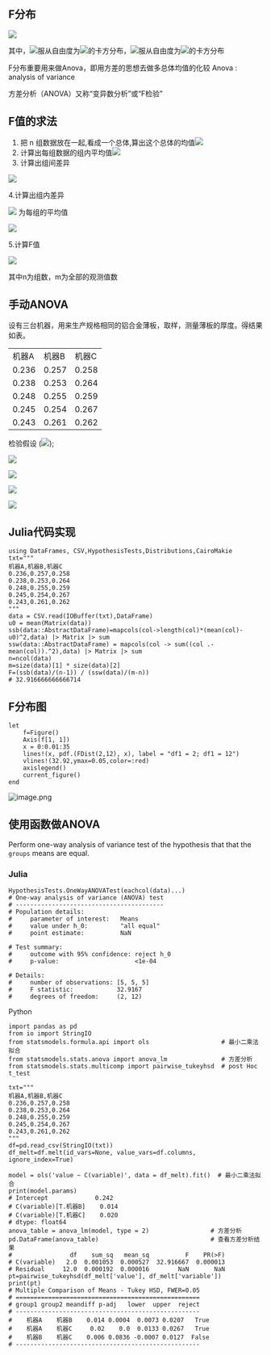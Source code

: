 ## F分布

![](https://cdn.nlark.com/yuque/__latex/3c2fdc3c5133a10a6386c7585e422729.svg)

其中，![](https://cdn.nlark.com/yuque/__latex/dc5b86e9a9500d022d93077952cef8e1.svg)服从自由度为![](https://cdn.nlark.com/yuque/__latex/8a4fe6a305bd495b10464ebb77c04cc6.svg)的卡方分布，![](https://cdn.nlark.com/yuque/__latex/eb507217b0efd61b0414242624ec8158.svg)服从自由度为![](https://cdn.nlark.com/yuque/__latex/081cc6fa3cdf1d79f9134242293306a2.svg)的卡方分布

F分布重要用来做Anova，即用方差的思想去做多总体均值的化较 Anova : analysis of variance

方差分析（ANOVA）又称“变异数分析”或“F检验”

## F值的求法

1. 把 n 组数据放在一起,看成一个总体,算出这个总体的均值![](https://cdn.nlark.com/yuque/__latex/d5c5b0ffc1a819c48e80616ba2b41e83.svg)
2. 计算出每组数据的组内平均值![](https://cdn.nlark.com/yuque/__latex/780565603d0522bdc1975a0c13d8e26f.svg)
3. 计算出组间差异

![](https://cdn.nlark.com/yuque/__latex/b8a5cb3a31b8930a3b5fba27c8822548.svg)

4.计算出组内差异

![](https://cdn.nlark.com/yuque/__latex/665c207e57ca01477a23137b20d02a93.svg) 为每组的平均值

![](https://cdn.nlark.com/yuque/__latex/843cee63612fcca0ccd9796dff1cb806.svg)

5.计算F值

![](https://cdn.nlark.com/yuque/__latex/c4d569a40149340564a56d2d4df92f39.svg)

其中n为组数，m为全部的观测值数

## 手动ANOVA

设有三台机器，用来生产规格相同的铝合金薄板，取样，测量薄板的厚度。得结果如表。

|   |   |   |
|---|---|---|
|机器A|机器B|机器C|
|0.236|0.257|0.258|
|0.238|0.253|0.264|
|0.248|0.255|0.259|
|0.245|0.254|0.267|
|0.243|0.261|0.262|

检验假设 (![](https://cdn.nlark.com/yuque/__latex/b221a01585cbaaee5f26a1afae4ffff9.svg));

![](https://cdn.nlark.com/yuque/__latex/99d1ee51cd4f3fcc4f17fa41fd1630a4.svg)

![](https://cdn.nlark.com/yuque/__latex/ff6beb4810cc0335440b63cb3359541c.svg)

![](https://cdn.nlark.com/yuque/__latex/e05fdef7efb7421317e73b036aaf1736.svg)

![](https://cdn.nlark.com/yuque/__latex/731ccaa69bd036af05aafc924fc263a2.svg)

## Julia代码实现

```
using DataFrames, CSV,HypothesisTests,Distributions,CairoMakie
txt="""
机器A,机器B,机器C
0.236,0.257,0.258
0.238,0.253,0.264
0.248,0.255,0.259
0.245,0.254,0.267
0.243,0.261,0.262
"""
data = CSV.read(IOBuffer(txt),DataFrame)
u0 = mean(Matrix(data))
ssb(data::AbstractDataFrame)=mapcols(col->length(col)*(mean(col)-u0)^2,data) |> Matrix |> sum
ssw(data::AbstractDataFrame) = mapcols(col -> sum((col .- mean(col)).^2),data) |> Matrix |> sum
n=ncol(data)
m=size(data)[1] * size(data)[2]
F=(ssb(data)/(n-1)) / (ssw(data)/(m-n))
# 32.916666666666714
```

## F分布图

```
let
    f=Figure()
    Axis(f[1, 1])
    x = 0:0.01:35
    lines!(x, pdf.(FDist(2,12), x), label = "df1 = 2; df1 = 12")
    vlines!(32.92,ymax=0.05,color=:red)
    axislegend()
    current_figure()
end
```

![image.png](https://s2.loli.net/2025/09/08/7PSQkFdKnZzCgcD.png)


## 使用函数做ANOVA

Perform one-way analysis of variance test of the hypothesis that that the `groups` means are equal.

### Julia

```
HypothesisTests.OneWayANOVATest(eachcol(data)...)
# One-way analysis of variance (ANOVA) test
# -----------------------------------------
# Population details:
#     parameter of interest:   Means
#     value under h_0:         "all equal"
#     point estimate:          NaN

# Test summary:
#     outcome with 95% confidence: reject h_0
#     p-value:                     <1e-04

# Details:
#     number of observations: [5, 5, 5]
#     F statistic:            32.9167
#     degrees of freedom:     (2, 12)
```

Python

```
import pandas as pd
from io import StringIO
from statsmodels.formula.api import ols                    # 最小二乘法拟合
from statsmodels.stats.anova import anova_lm               # 方差分析
from statsmodels.stats.multicomp import pairwise_tukeyhsd  # post Hoc t_test

txt="""
机器A,机器B,机器C
0.236,0.257,0.258
0.238,0.253,0.264
0.248,0.255,0.259
0.245,0.254,0.267
0.243,0.261,0.262
"""
df=pd.read_csv(StringIO(txt))
df_melt=df.melt(id_vars=None, value_vars=df.columns, ignore_index=True)

model = ols('value ~ C(variable)', data = df_melt).fit()  # 最小二乘法拟合
print(model.params)
# Intercept             0.242
# C(variable)[T.机器B]    0.014
# C(variable)[T.机器C]    0.020
# dtype: float64
anova_table = anova_lm(model, type = 2)                 # 方差分析
pd.DataFrame(anova_table)                               # 查看方差分析结果
#                df    sum_sq   mean_sq          F    PR(>F)
# C(variable)   2.0  0.001053  0.000527  32.916667  0.000013
# Residual     12.0  0.000192  0.000016        NaN       NaN
pt=pairwise_tukeyhsd(df_melt['value'], df_melt['variable'])
print(pt)
# Multiple Comparison of Means - Tukey HSD, FWER=0.05
# ===================================================
# group1 group2 meandiff p-adj   lower  upper  reject
# ---------------------------------------------------
#    机器A    机器B    0.014 0.0004  0.0073 0.0207   True
#    机器A    机器C     0.02    0.0  0.0133 0.0267   True
#    机器B    机器C    0.006 0.0836 -0.0007 0.0127  False
# ---------------------------------------------------
```